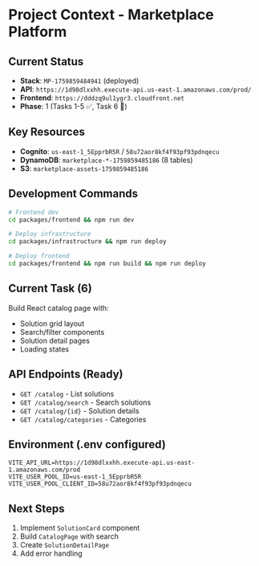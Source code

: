 # Project Context - Marketplace Platform

## Current Status
- **Stack**: `MP-1759859484941` (deployed)
- **API**: `https://1d98dlxxhh.execute-api.us-east-1.amazonaws.com/prod/`
- **Frontend**: `https://dddzq9ul1ygr3.cloudfront.net`
- **Phase**: 1 (Tasks 1-5 ✅, Task 6 🚧)

## Key Resources
- **Cognito**: `us-east-1_5EpprbR5R` / `58u72aor8kf4f93pf93pdnqecu`
- **DynamoDB**: `marketplace-*-1759859485186` (8 tables)
- **S3**: `marketplace-assets-1759859485186`

## Development Commands
```bash
# Frontend dev
cd packages/frontend && npm run dev

# Deploy infrastructure  
cd packages/infrastructure && npm run deploy

# Deploy frontend
cd packages/frontend && npm run build && npm run deploy
```

## Current Task (6)
Build React catalog page with:
- Solution grid layout
- Search/filter components  
- Solution detail pages
- Loading states

## API Endpoints (Ready)
- `GET /catalog` - List solutions
- `GET /catalog/search` - Search solutions
- `GET /catalog/{id}` - Solution details
- `GET /catalog/categories` - Categories

## Environment (.env configured)
```
VITE_API_URL=https://1d98dlxxhh.execute-api.us-east-1.amazonaws.com/prod
VITE_USER_POOL_ID=us-east-1_5EpprbR5R
VITE_USER_POOL_CLIENT_ID=58u72aor8kf4f93pf93pdnqecu
```

## Next Steps
1. Implement `SolutionCard` component
2. Build `CatalogPage` with search
3. Create `SolutionDetailPage`
4. Add error handling
